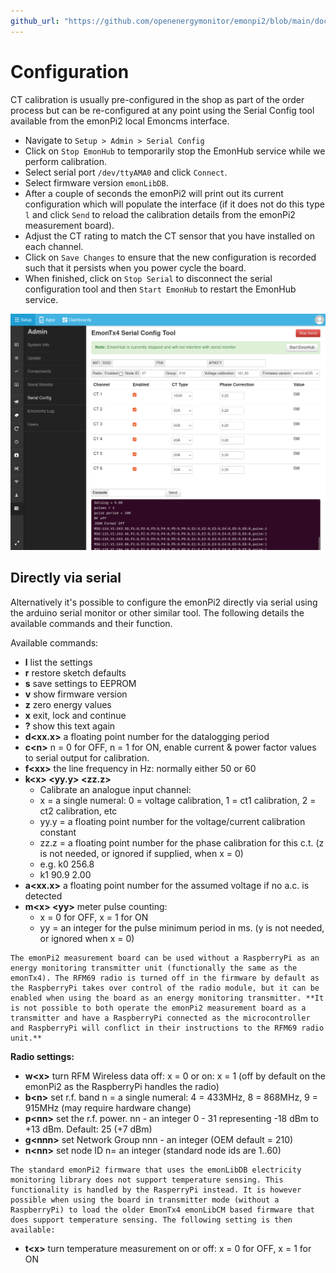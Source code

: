 ```yaml
---
github_url: "https://github.com/openenergymonitor/emonpi2/blob/main/docs/configuration.md"
---
```


# Configuration

CT calibration is usually pre-configured in the shop as part of the order process but can be re-configured at any point using the Serial Config tool available from the emonPi2 local Emoncms interface.

- Navigate to `Setup > Admin > Serial Config`
- Click on `Stop EmonHub` to temporarily stop the EmonHub service while we perform calibration.
- Select serial port `/dev/ttyAMA0` and click `Connect`.
- Select firmware version `emonLibDB`.
- After a couple of seconds the emonPi2 will print out its current configuration which will populate the interface (if it does not do this type `l` and click `Send` to reload the calibration details from the emonPi2 measurement board).
- Adjust the  CT rating to match the CT sensor that you have installed on each channel.
- Click on `Save Changes` to ensure that the new configuration is recorded such that it persists when you power cycle the board.
- When finished, click on `Stop Serial` to disconnect the serial configuration tool and then `Start EmonHub` to restart the EmonHub service.

![serial_config.png](img/serial_config.png)

## Directly via serial

Alternatively it's possible to configure the emonPi2 directly via serial using the arduino serial monitor or other similar tool. 
The following details the available commands and their function.

Available commands:

- **l** list the settings
- **r** restore sketch defaults
- **s** save settings to EEPROM
- **v** show firmware version
- **z** zero energy values
- **x** exit, lock and continue
- **?** show this text again
- **d\<xx.x\>** a floating point number for the datalogging period
- **c\<n\>** n = 0 for OFF, n = 1 for ON, enable current & power factor values to serial output for calibration.
- **f\<xx\>** the line frequency in Hz: normally either 50 or 60
- **k\<x\> \<yy.y\> \<zz.z\>**
  - Calibrate an analogue input channel:
  - x = a single numeral: 0 = voltage calibration, 1 = ct1 calibration, 2 = ct2 calibration, etc
  - yy.y = a floating point number for the voltage/current calibration constant
  - zz.z = a floating point number for the phase calibration for this c.t. (z is not needed, or ignored if supplied, when x = 0)
  - e.g. k0 256.8
  - k1 90.9 2.00
- **a\<xx.x\>** a floating point number for the assumed voltage if no a.c. is detected
- **m\<x\> \<yy\>** meter pulse counting: 
  - x = 0 for OFF, x = 1 for ON
  - yy = an integer for the pulse minimum period in ms. (y is not needed, or ignored when x = 0)
  
```{tip}
The emonPi2 measurement board can be used without a RaspberryPi as an energy monitoring transmitter unit (functionally the same as the emonTx4). The RFM69 radio is turned off in the firmware by default as the RaspberryPi takes over control of the radio module, but it can be enabled when using the board as an energy monitoring transmitter. **It is not possible to both operate the emonPi2 measurement board as a transmitter and have a RaspberryPi connected as the microcontroller and RaspberryPi will conflict in their instructions to the RFM69 radio unit.**
```

**Radio settings:**
  
- **w\<x\>** turn RFM Wireless data off: x = 0 or on: x = 1 (off by default on the emonPi2 as the RaspberryPi handles the radio)
- **b\<n\>** set r.f. band n = a single numeral: 4 = 433MHz, 8 = 868MHz, 9 = 915MHz (may require hardware change)
- **p\<nn\>** set the r.f. power. nn - an integer 0 - 31 representing -18 dBm to +13 dBm. Default: 25 (+7 dBm)
- **g\<nnn\>** set Network Group nnn - an integer (OEM default = 210)
- **n\<nn\>** set node ID n= an integer (standard node ids are 1..60)

```{note}
The standard emonPi2 firmware that uses the emonLibDB electricity monitoring library does not support temperature sensing. This functionality is handled by the RasperryPi instead. It is however possible when using the board in transmitter mode (without a RaspberryPi) to load the older EmonTx4 emonLibCM based firmware that does support temperature sensing. The following setting is then available:
```

- **t\<x\>** turn temperature measurement on or off: x = 0 for OFF, x = 1 for ON

